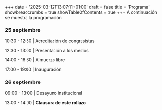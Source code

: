 +++
date = '2025-03-12T13:07:11+01:00'
draft = false
title = 'Programa'
showbreadcrumbs = true
showTableOfContents = true
+++
A continuación se muestra la programación

### 25 septiembre
10:30 - 12:30 | Acreditación de congresistas

12:30 - 13:00 | Presentación a los medios

14:00 - 16:30 | Almuerzo libre

17:00 - 19:00 | Inauguración

### 26 septiembre
09:00 - 13:00 | Desayuno institucional

13:00 - 14:00 | **Clausura de este rollazo**